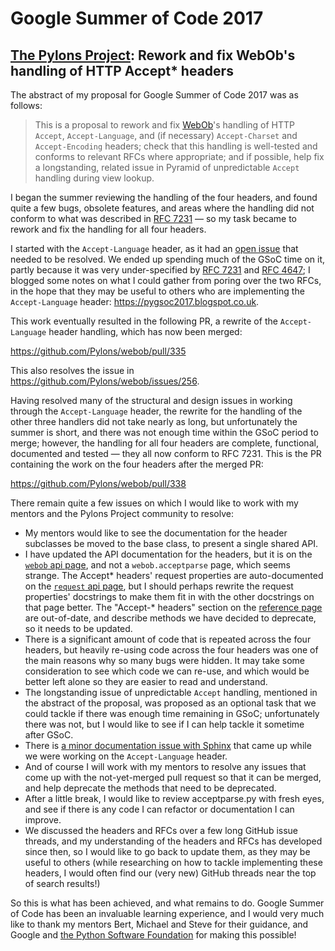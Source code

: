 # Google Summer of Code 2017

## [The Pylons Project](https://pylonsproject.org): Rework and fix WebOb's handling of HTTP Accept\* headers

The abstract of my proposal for Google Summer of Code 2017 was as follows:

> This is a proposal to rework and fix [WebOb](https://webob.org)'s handling of HTTP `Accept`, `Accept-Language`, and (if necessary) `Accept-Charset` and `Accept-Encoding` headers; check that this handling is well-tested and conforms to relevant RFCs where appropriate; and if possible, help fix a longstanding, related issue in Pyramid of unpredictable `Accept` handling during view lookup.

I began the summer reviewing the handling of the four headers, and found quite a few bugs, obsolete features, and areas where the handling did not conform to what was described in [RFC 7231](https://tools.ietf.org/html/rfc7231) &mdash; so my task became to rework and fix the handling for all four headers.

I started with the `Accept-Language` header, as it had an [open issue](https://github.com/Pylons/webob/issues/256) that needed to be resolved. We ended up spending much of the GSoC time on it, partly because it was very under-specified by [RFC 7231](https://tools.ietf.org/html/rfc7231) and [RFC 4647](https://tools.ietf.org/html/rfc4647); I blogged some notes on what I could gather from poring over the two RFCs, in the hope that they may be useful to others who are implementing the `Accept-Language` header: https://pygsoc2017.blogspot.co.uk.

This work eventually resulted in the following PR, a rewrite of the `Accept-Language` header handling, which has now been merged:

https://github.com/Pylons/webob/pull/335

This also resolves the issue in https://github.com/Pylons/webob/issues/256.

Having resolved many of the structural and design issues in working through the `Accept-Language` header, the rewrite for the handling of the other three handlers did not take nearly as long, but unfortunately the summer is short, and there was not enough time within the GSoC period to merge; however, the handling for all four headers are complete, functional, documented and tested &mdash; they all now conform to RFC 7231. This is the PR containing the work on the four headers after the merged PR:

https://github.com/Pylons/webob/pull/338

There remain quite a few issues on which I would like to work with my mentors and the Pylons Project community to resolve:

* My mentors would like to see the documentation for the header subclasses be moved to the base class, to present a single shared API.
* I have updated the API documentation for the headers, but it is on the [`webob` api page](https://webob.readthedocs.io/en/stable/api/webob.html), and not a `webob.acceptparse` page, which seems strange. The Accept\* headers' request properties are auto-documented on the [`request` api page](https://webob.readthedocs.io/en/stable/api/request.html), but I should perhaps rewrite the request properties' docstrings to make them fit in with the other docstrings on that page better. The "Accept-\* headers" section on the [reference page](https://webob.readthedocs.io/en/stable/reference.html) are out-of-date, and describe methods we have decided to deprecate, so it needs to be updated.
* There is a significant amount of code that is repeated across the four headers, but heavily re-using code across the four headers was one of the main reasons why so many bugs were hidden. It may take some consideration to see which code we can re-use, and which would be better left alone so they are easier to read and understand.
* The longstanding issue of unpredictable `Accept` handling, mentioned in the abstract of the proposal, was proposed as an optional task that we could tackle if there was enough time remaining in GSoC; unfortunately there was not, but I would like to see if I can help tackle it sometime after GSoC.
* There is [a minor documentation issue with Sphinx](https://github.com/Pylons/pylons-sphinx-themes/issues/7) that came up while we were working on the `Accept-Language` header.
* And of course I will work with my mentors to resolve any issues that come up with the not-yet-merged pull request so that it can be merged, and help deprecate the methods that need to be deprecated.
* After a little break, I would like to review acceptparse.py with fresh eyes, and see if there is any code I can refactor or documentation I can improve.
* We discussed the headers and RFCs over a few long GitHub issue threads, and my understanding of the headers and RFCs has developed since then, so I would like to go back to update them, as they may be useful to others (while researching on how to tackle implementing these headers, I would often find our (very new) GitHub threads near the top of search results!)

So this is what has been achieved, and what remains to do. Google Summer of Code has been an invaluable learning experience, and I would very much like to thank my mentors Bert, Michael and Steve for their guidance, and Google and [the Python Software Foundation](https://www.python.org/psf/) for making this possible!

